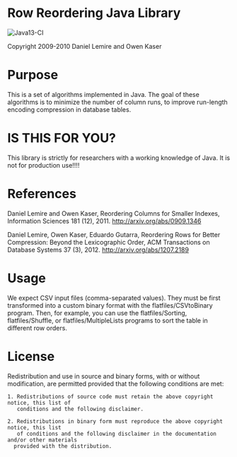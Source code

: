 # Row Reordering Java Library

![Java13-CI](https://github.com/lemire/rowreorderingjavalibrary/workflows/Java13-CI/badge.svg)

Copyright 2009-2010 Daniel Lemire and Owen Kaser

# Purpose

This is a set of algorithms implemented in Java. The goal of these
algorithms is to minimize the number of column runs, to improve
run-length encoding compression in database tables.


# IS THIS FOR YOU?

This library is strictly for researchers with a working knowledge of
Java. It is not for production use!!!!

# References

Daniel Lemire and Owen Kaser, Reordering Columns for Smaller Indexes, Information Sciences 181 (12), 2011.
http://arxiv.org/abs/0909.1346

Daniel Lemire, Owen Kaser, Eduardo Gutarra, Reordering Rows for Better Compression: Beyond the Lexicographic Order, ACM Transactions on Database Systems 37 (3), 2012.
http://arxiv.org/abs/1207.2189


# Usage

We expect CSV input files (comma-separated values). They must be
first transformed into a custom binary format with the flatfiles/CSVtoBinary
program. Then, for example, you can use the flatfiles/Sorting, flatfiles/Shuffle,
or flatfiles/MultipleLists programs to sort the table in different row orders. 


# License

Redistribution and use in source and binary forms, with or without modification, are
permitted provided that the following conditions are met:
 
    1. Redistributions of source code must retain the above copyright notice, this list of
       conditions and the following disclaimer.
 
    2. Redistributions in binary form must reproduce the above copyright notice, this list
       of conditions and the following disclaimer in the documentation and/or other materials
      provided with the distribution.

